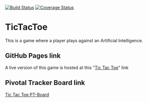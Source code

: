 [![Build Status](https://travis-ci.com/llwasampijja/tictactoe.svg?branch=develop)](https://travis-ci.com/llwasampijja/tictactoe)  [![Coverage Status](https://coveralls.io/repos/github/llwasampijja/tictactoe/badge.svg?branch=develop)](https://coveralls.io/github/llwasampijja/tictactoe?branch=develop)

# TicTacToe
This is a game where a player plays against an Artificial Intelligence.

## GitHub Pages link
A live version of this game is hosted at this "[Tic Tac Toe](https://llwasampijja.github.io/tictactoe/)"  link

## Pivotal Tracker Board link
[Tic Tac Toe PT-Board](https://www.pivotaltracker.com/n/projects/2402274)
